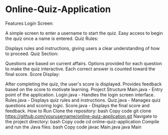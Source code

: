 # Online-Quiz-Application
Features
Login Screen:

A simple screen to enter a username to start the quiz.
Easy access to begin the quiz once a name is entered.
Quiz Rules:

Displays rules and instructions, giving users a clear understanding of how to proceed.
Quiz Section:

Questions are based on current affairs.
Options provided for each question to make the quiz interactive.
Each correct answer is counted toward the final score.
Score Display:

After completing the quiz, the user's score is displayed.
Provides feedback based on the score to motivate learning.
Project Structure
Main.java - Entry point of the application.
Login.java - Handles the login screen interface.
Rules.java - Displays quiz rules and instructions.
Quiz.java - Manages quiz questions and scoring logic.
Score.java - Displays the final score and feedback.
How to Run
Clone the repository:
bash
Copy code
git clone https://github.com/yourusername/online-quiz-application.git
Navigate to the project directory:
bash
Copy code
cd online-quiz-application
Compile and run the Java files:
bash
Copy code
javac Main.java
java Main
